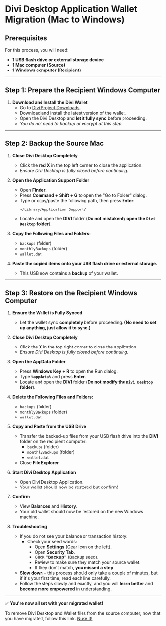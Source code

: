 # **Divi Desktop Application Wallet Migration (Mac to Windows)**

## **Prerequisites**
For this process, you will need:
- **1 USB flash drive or external storage device**
- **1 Mac computer (Source)**
- **1 Windows computer (Recipient)**

---

## **Step 1: Prepare the Recipient Windows Computer**
1. **Download and Install the Divi Wallet**
   - Go to [Divi Project Downloads](https://diviproject.org/downloads).
   - Download and install the latest version of the wallet.
   - Open the Divi Desktop and **let it fully sync** before proceeding.
   - *You do not need to backup or encrypt at this step.*

---

## **Step 2: Backup the Source Mac**
1. **Close Divi Desktop Completely**
   - Click the **red X** in the top left corner to close the application.
   - *Ensure Divi Desktop is fully closed before continuing.*

2. **Open the Application Support Folder**
   - Open **Finder**.
   - Press **Command + Shift + G** to open the "Go to Folder" dialog.
   - Type or copy/paste the following path, then press **Enter**:
     ```
     ~/Library/Application Support/
     ```
   - Locate and open the **DIVI** folder (**Do not mistakenly open the `Divi Desktop` folder**).

3. **Copy the Following Files and Folders:**
   - `backups` (folder)
   - `monthlyBackups` (folder)
   - `wallet.dat`

4. **Paste the copied items onto your USB flash drive or external storage.**
   - This USB now contains a **backup** of your wallet.

---

## **Step 3: Restore on the Recipient Windows Computer**
1. **Ensure the Wallet is Fully Synced**
   - Let the wallet sync **completely** before proceeding. **(No need to set up anything, just allow it to sync.)**

2. **Close Divi Desktop Completely**
   - Click the **X** in the top right corner to close the application.
   - *Ensure Divi Desktop is fully closed before continuing.*

3. **Open the AppData Folder**
   - Press **Windows Key + R** to open the Run dialog.
   - Type **`%appdata%`** and press **Enter**.
   - Locate and open the **DIVI** folder (**Do not modify the `Divi Desktop` folder**).

4. **Delete the Following Files and Folders:**
   - `backups` (folder)
   - `monthlyBackups` (folder)
   - `wallet.dat`

5. **Copy and Paste from the USB Drive**
   - Transfer the backed-up files from your USB flash drive into the **DIVI** folder on the recipient computer:
     - `backups` (folder)
     - `monthlyBackups` (folder)
     - `wallet.dat`
   - Close **File Explorer**
     
6. **Start Divi Desktop Application**
   - Open Divi Desktop Application.
   - Your wallet should now be restored but confirm!

7. **Confirm**
   - View **Balances** and **History**.
   - Your old wallet should now be restored on the new Windows machine.

8. **Troubleshooting**
   - If you do not see your balance or transaction history:
     - Check your seed words:
       - Open **Settings** (Gear Icon on the left).
       - Open **Security Tab**.
       - Click **"Backup"** (Backup seed).
       - Review to make sure they match your source wallet.
       - If they don’t match, **you missed a step**.
   - **Slow down** – this process should only take a couple of minutes, but if it's your first time, read each line carefully.
   - Follow the steps slowly and exactly, and you will **learn better** and **become more empowered** in understanding.

---

✅ **You're now all set with your migrated wallet!**

To remove Divi Desktop and Wallet files from the source computer, now that you have migrated, follow this link.
[Nuke It!](https://github.com/7h3v01c3/tutorials/blob/main/nuke_it/divi/remove_divi_desktop.md)
